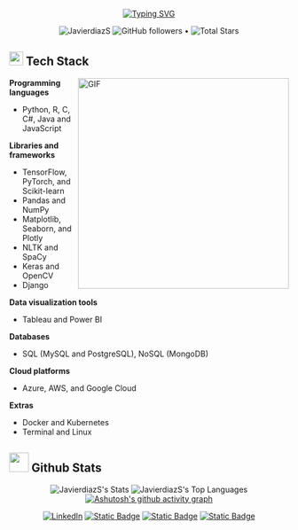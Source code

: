 <p align='center'>
  <a href="https://git.io/typing-svg"><img src="https://readme-typing-svg.herokuapp.com?font=&size=25&duration=2500&pause=1000&color=%236FDA44&center=true&random=false&width=602&height=75&lines=Hello%2C+%3Ccoders%2F%3E!;I'm+Camilo+Diaz+Salinas;Data+Engineer+•+Data+Scientist+•+ML+Engineer" alt="Typing SVG" /></a>
</p>

<p align="center">  
  <img src="https://komarev.com/ghpvc/?username=JavierdiazS" alt="JavierdiazS" />
  <img alt="GitHub followers" src="https://img.shields.io/github/followers/JavierdiazS?label=Followers&style=social"> •   
  <img src="https://img.shields.io/github/stars/JavierdiazS?label=Stars" alt="Total Stars">
</p>

## <img src="https://media2.giphy.com/media/QssGEmpkyEOhBCb7e1/giphy.gif?cid=ecf05e47a0n3gi1bfqntqmob8g9aid1oyj2wr3ds3mg700bl&rid=giphy.gif" width ="25"><b> Tech Stack</b>

 <img align="right" height="380px" width= "380px" alt="GIF" src="https://media0.giphy.com/media/v1.Y2lkPTc5MGI3NjExc2V2M2xmMGZ3YzBndHlkZXhuMjZvYXR1MW9qcTg2MzkxbHRhOG9wbSZlcD12MV9pbnRlcm5hbF9naWZfYnlfaWQmY3Q9Zw/GZjZqk1MKbBdN5AUfK/giphy.gif" />

**Programming languages**
* Python, R, C, C#, Java and JavaScript

**Libraries and frameworks**
* TensorFlow, PyTorch, and Scikit-learn
* Pandas and NumPy
* Matplotlib, Seaborn, and Plotly
* NLTK and SpaCy
* Keras and OpenCV
* Django

**Data visualization tools**
* Tableau and Power BI

**Databases**
* SQL (MySQL and PostgreSQL), NoSQL (MongoDB)

**Cloud platforms**
* Azure, AWS, and Google Cloud                                                               

**Extras**
* Docker and Kubernetes
* Terminal and Linux

## <img src="https://media.giphy.com/media/iY8CRBdQXODJSCERIr/giphy.gif" width="35"><b> Github Stats </b>

<div align="center">
  
  ![JavierdiazS's Stats](https://github-readme-stats.vercel.app/api?username=JavierdiazS&theme=gotham&show_icons=true&hide_border=true&count_private=true)
  ![JavierdiazS's Top Languages](https://github-readme-stats.vercel.app/api/top-langs/?username=JavierdiazS&theme=gotham&show_icons=true&hide_border=true&layout=compact)
  [![Ashutosh's github activity graph](https://github-readme-activity-graph.vercel.app/graph?username=JavierdiazS&bg_color=00141f&color=14ffb9&line=28e256&point=dafbe4&area=true&hide_border=true)](https://github.com/ashutosh00710/github-readme-activity-graph)
</div>

<div align=center>
        <a href="https://www.linkedin.com/in/camilo-diaz-salinas/"><img src="https://img.shields.io/badge/Linkedin-0077b5?style=flat&logo=linkedin" alt="LinkedIn" /></a>
        <a href="https://javierdiazs.github.io/"><img alt="Static Badge" src="https://img.shields.io/badge/Website-informational?style=flat&logo=obsidian&logoColor=White&color=%23630202" /></a>
        <a href="https://twitter.com/camilodiazs_"><img alt="Static Badge" src="https://img.shields.io/badge/twitter-informational?style=flat&logo=X&logoColor=white&color=black" /></a>
        <a href="https://medium.com/@ing.javidiaz"><img alt="Static Badge" src="https://img.shields.io/badge/Medium-informational?style=flat&logo=medium&logoColor=black&color=white" /></a>
</div>
